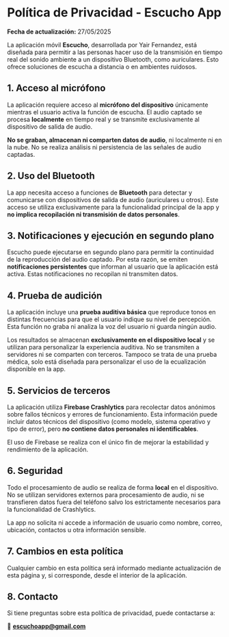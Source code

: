 # Política de Privacidad - Escucho App

**Fecha de actualización:** 27/05/2025

La aplicación móvil **Escucho**, desarrollada por Yair Fernandez, está diseñada para permitir a las personas hacer uso de la transmisión en tiempo real del sonido ambiente a un dispositivo Bluetooth, como auriculares. Esto ofrece soluciones de escucha a distancia o en ambientes ruidosos.

## 1. Acceso al micrófono

La aplicación requiere acceso al **micrófono del dispositivo** únicamente mientras el usuario activa la función de escucha. El audio captado se procesa **localmente** en tiempo real y se transmite exclusivamente al dispositivo de salida de audio.

**No se graban, almacenan ni comparten datos de audio**, ni localmente ni en la nube. No se realiza análisis ni persistencia de las señales de audio captadas.

## 2. Uso del Bluetooth

La app necesita acceso a funciones de **Bluetooth** para detectar y comunicarse con dispositivos de salida de audio (auriculares u otros). Este acceso se utiliza exclusivamente para la funcionalidad principal de la app y **no implica recopilación ni transmisión de datos personales**.

## 3. Notificaciones y ejecución en segundo plano

Escucho puede ejecutarse en segundo plano para permitir la continuidad de la reproducción del audio captado. Por esta razón, se emiten **notificaciones persistentes** que informan al usuario que la aplicación está activa. Estas notificaciones no recopilan ni transmiten datos.

## 4. Prueba de audición

La aplicación incluye una **prueba auditiva básica** que reproduce tonos en distintas frecuencias para que el usuario indique su nivel de percepción. Esta función no graba ni analiza la voz del usuario ni guarda ningún audio.

Los resultados se almacenan **exclusivamente en el dispositivo local** y se utilizan para personalizar la experiencia auditiva. No se transmiten a servidores ni se comparten con terceros. Tampoco se trata de una prueba médica, solo está diseñada para personalizar el uso de la ecualización disponible en la app.

## 5. Servicios de terceros

La aplicación utiliza **Firebase Crashlytics** para recolectar datos anónimos sobre fallos técnicos y errores de funcionamiento. Esta información puede incluir datos técnicos del dispositivo (como modelo, sistema operativo y tipo de error), pero **no contiene datos personales ni identificables**.

El uso de Firebase se realiza con el único fin de mejorar la estabilidad y rendimiento de la aplicación.

## 6. Seguridad

Todo el procesamiento de audio se realiza de forma **local** en el dispositivo. No se utilizan servidores externos para procesamiento de audio, ni se transfieren datos fuera del teléfono salvo los estrictamente necesarios para la funcionalidad de Crashlytics.

La app no solicita ni accede a información de usuario como nombre, correo, ubicación, contactos u otra información sensible.

## 7. Cambios en esta política

Cualquier cambio en esta política será informado mediante actualización de esta página y, si corresponde, desde el interior de la aplicación.

## 8. Contacto

Si tiene preguntas sobre esta política de privacidad, puede contactarse a:

📧 **escuchoapp@gmail.com**
